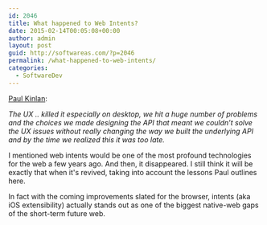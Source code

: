 ```yaml
---
id: 2046
title: What happened to Web Intents?
date: 2015-02-14T00:05:08+00:00
author: admin
layout: post
guid: http://softwareas.com/?p=2046
permalink: /what-happened-to-web-intents/
categories:
  - SoftwareDev
---
```

[Paul Kinlan](http://paul.kinlan.me/what-happened-to-web-intents/):

<em>The UX .. killed it especially on desktop, we hit a huge number of problems and the choices we made designing the API that meant we couldn’t solve the UX issues without really changing the way we built the underlying API and by the time we realized this it was too late.</em>

I mentioned web intents would be one of the most profound technologies for the web a few years ago. And then, it disappeared. I still think it will be exactly that when it's revived, taking into account the lessons Paul outlines here.

In fact with the coming improvements slated for the browser, intents (aka iOS extensibility) actually stands out as one of the biggest native-web gaps of the short-term future web.